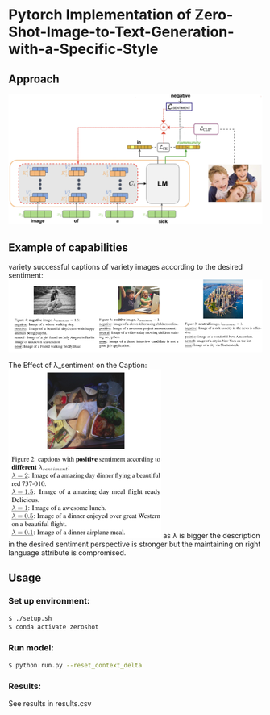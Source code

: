 # Pytorch Implementation of Zero-Shot-Image-to-Text-Generation-with-a-Specific-Style

## Approach
![](git_images/Architecture.jpg)


## Example of capabilities

variety successful captions of variety images according to the desired sentiment:
![](git_images/3_examples_imgs.png)

The Effect of λ_sentiment on the Caption:
![](git_images/different_lambda.png)
as λ is bigger the description in the desired sentiment perspective is stronger but the maintaining on right language attribute is compromised.

## Usage

### Set up environment:
```bash
$ ./setup.sh
$ conda activate zeroshot
```


### Run model:
```bash
$ python run.py --reset_context_delta
```
### Results: 
See results in results.csv

